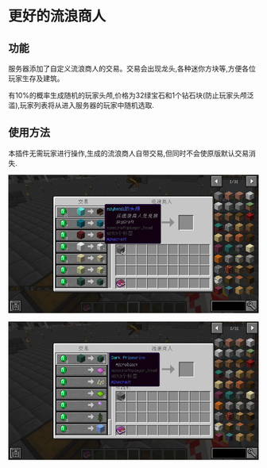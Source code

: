# 更好的流浪商人

##  功能

服务器添加了自定义流浪商人的交易。交易会出现龙头,各种迷你方块等,方便各位玩家生存及建筑。

有10%的概率生成随机的玩家头颅,价格为32绿宝石和1个钻石块\(防止玩家头颅泛滥\),玩家列表将从进入服务器的玩家中随机选取.

## 使用方法

本插件无需玩家进行操作,生成的流浪商人自带交易,但同时不会使原版默认交易消失.

![&#x4EA4;&#x6613;&#x5217;&#x8868;](../.gitbook/assets/qq-jie-tu-20201031132552.png)

![&#x539F;&#x7248;&#x4EA4;&#x6613;&#x4ECD;&#x7136;&#x5B58;&#x5728;](../.gitbook/assets/qq-jie-tu-20201031132609.png)

